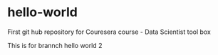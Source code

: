 # hello-world
First git hub repository for Couresera course - Data Scientist tool box

This is for brannch hello world 2

